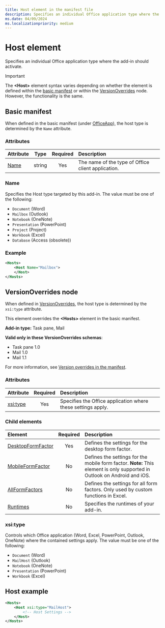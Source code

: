 ```yaml
---
title: Host element in the manifest file
description: Specifies an individual Office application type where the add-in should activate.
ms.date: 04/09/2024
ms.localizationpriority: medium
---
```


# Host element

Specifies an individual Office application type where the add-in should activate.

> [!IMPORTANT]
> The **\<Host\>** element syntax varies depending on whether the element is defined within the [basic manifest](#basic-manifest) or within the [VersionOverrides](#versionoverrides-node) node. However, the functionality is the same.  

## Basic manifest

When defined in the basic manifest (under [OfficeApp](officeapp.md)), the host type is determined by the `Name` attribute.

### Attributes

| Attribute     | Type   | Required | Description                                      |
|:--------------|:-------:|:---------:|:-------------------------------------------------|
| [Name](#name) | string | Yes | The name of the type of Office client application. |

### Name

Specifies the Host type targeted by this add-in. The value must be one of the following:

- `Document` (Word)
- `Mailbox` (Outlook)
- `Notebook` (OneNote)
- `Presentation` (PowerPoint)
- `Project` (Project)
- `Workbook` (Excel)
- `Database` (Access (obsolete))

### Example

```xml
<Hosts>
    <Host Name="Mailbox">
    </Host>
</Hosts>
```

## VersionOverrides node

When defined in [VersionOverrides](versionoverrides.md), the host type is determined by the `xsi:type` attribute. 

This element overrides the **\<Hosts\>** element in the basic manifest.

**Add-in type:** Task pane, Mail

**Valid only in these VersionOverrides schemas**:

- Task pane 1.0
- Mail 1.0
- Mail 1.1

For more information, see [Version overrides in the manifest](/office/dev/add-ins/develop/add-in-manifests#version-overrides-in-the-manifest).

### Attributes

|  Attribute  |  Required  |  Description  |
|:-----|:-----:|:-----|
|  [xsi:type](#xsitype)  |  Yes  | Specifies the Office application where these settings apply.|

### Child elements

|  Element |  Required  |  Description  |
|:-----|:-----:|:-----|
|  [DesktopFormFactor](desktopformfactor.md)    |  Yes   |  Defines the settings for the desktop form factor. |
|  [MobileFormFactor](mobileformfactor.md)    |  No   |  Defines the settings for the mobile form factor. **Note:** This element is only supported in Outlook on Android and iOS. |
|  [AllFormFactors](allformfactors.md)    |  No   |  Defines the settings for all form factors. Only used by custom functions in Excel. |
|  [Runtimes](runtimes.md)    |  No   |  Specifies the runtimes of your add-in. |

### xsi:type

Controls which Office application (Word, Excel, PowerPoint, Outlook, OneNote) where the contained settings apply. The value must be one of the following:

- `Document` (Word)
- `MailHost` (Outlook)
- `Notebook` (OneNote)
- `Presentation` (PowerPoint)
- `Workbook` (Excel)

## Host example

```xml
<Hosts>
    <Host xsi:type="MailHost">
        <!-- Host Settings -->
    </Host>
</Hosts>
```

